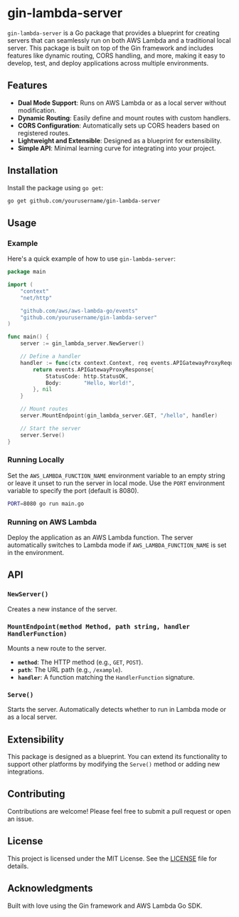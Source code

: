 # gin-lambda-server

`gin-lambda-server` is a Go package that provides a blueprint for creating servers that can seamlessly run on both AWS Lambda and a traditional local server. This package is built on top of the Gin framework and includes features like dynamic routing, CORS handling, and more, making it easy to develop, test, and deploy applications across multiple environments.

## Features

- **Dual Mode Support**: Runs on AWS Lambda or as a local server without modification.
- **Dynamic Routing**: Easily define and mount routes with custom handlers.
- **CORS Configuration**: Automatically sets up CORS headers based on registered routes.
- **Lightweight and Extensible**: Designed as a blueprint for extensibility.
- **Simple API**: Minimal learning curve for integrating into your project.

## Installation

Install the package using `go get`:

```bash
go get github.com/yourusername/gin-lambda-server
```

## Usage

### Example

Here's a quick example of how to use `gin-lambda-server`:

```go
package main

import (
	"context"
	"net/http"

	"github.com/aws/aws-lambda-go/events"
	"github.com/yourusername/gin-lambda-server"
)

func main() {
	server := gin_lambda_server.NewServer()

	// Define a handler
	handler := func(ctx context.Context, req events.APIGatewayProxyRequest) (events.APIGatewayProxyResponse, error) {
		return events.APIGatewayProxyResponse{
			StatusCode: http.StatusOK,
			Body:       "Hello, World!",
		}, nil
	}

	// Mount routes
	server.MountEndpoint(gin_lambda_server.GET, "/hello", handler)

	// Start the server
	server.Serve()
}
```

### Running Locally

Set the `AWS_LAMBDA_FUNCTION_NAME` environment variable to an empty string or leave it unset to run the server in local mode. Use the `PORT` environment variable to specify the port (default is 8080).

```bash
PORT=8080 go run main.go
```

### Running on AWS Lambda

Deploy the application as an AWS Lambda function. The server automatically switches to Lambda mode if `AWS_LAMBDA_FUNCTION_NAME` is set in the environment.

## API

### `NewServer()`

Creates a new instance of the server.

### `MountEndpoint(method Method, path string, handler HandlerFunction)`

Mounts a new route to the server.

- **`method`**: The HTTP method (e.g., `GET`, `POST`).
- **`path`**: The URL path (e.g., `/example`).
- **`handler`**: A function matching the `HandlerFunction` signature.

### `Serve()`

Starts the server. Automatically detects whether to run in Lambda mode or as a local server.

## Extensibility

This package is designed as a blueprint. You can extend its functionality to support other platforms by modifying the `Serve()` method or adding new integrations.

## Contributing

Contributions are welcome! Please feel free to submit a pull request or open an issue.

## License

This project is licensed under the MIT License. See the [LICENSE](LICENSE) file for details.

## Acknowledgments

Built with love using the Gin framework and AWS Lambda Go SDK.
